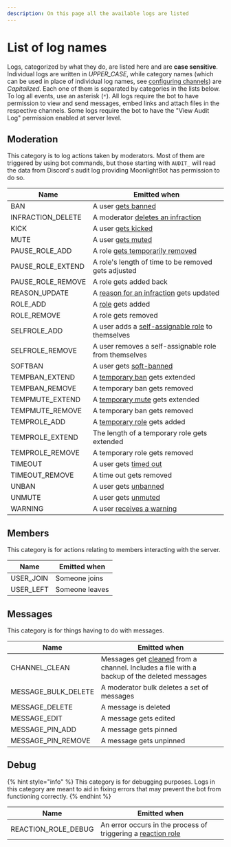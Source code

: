 ```yaml
---
description: On this page all the available logs are listed
---
```


# List of log names

Logs, categorized by what they do, are listed here and are **case sensitive**. Individual logs are written in _UPPER\_CASE_, while category names (which can be used in place of individual log names, see [configuring channels](../management-commands/config.md#channels)) are _Capitalized_. Each one of them is separated by categories in the lists below. To log all events, use an asterisk (`*`). All logs require the bot to have permission to view and send messages, embed links and attach files in the respective channels. Some logs require the bot to have the "View Audit Log" permission enabled at server level.

## Moderation

This category is to log actions taken by moderators. Most of them are triggered by using bot commands, but those starting with `AUDIT_` will read the data from Discord's audit log providing MoonlightBot has permission to do so.

| Name                | Emitted when                                                                                |
| ------------------- | ------------------------------------------------------------------------------------------- |
| BAN                 | A user [gets banned](../moderation-commands/ban.md)                                         |
| INFRACTION\_DELETE  | A moderator [deletes an infraction](../moderation-commands/infractions.md)                  |
| KICK                | A user [gets kicked](../moderation-commands/kick.md)                                        |
| MUTE                | A user [gets muted](../moderation-commands/mute.md)                                         |
| PAUSE\_ROLE\_ADD    | A role [gets temporarily removed](../role-management-commands/pause-role.md)                |
| PAUSE\_ROLE\_EXTEND | A role's length of time to be removed gets adjusted                                         |
| PAUSE\_ROLE\_REMOVE | A role gets added back                                                                      |
| REASON\_UPDATE      | A [reason for an infraction](../moderation-commands/infractions.md#reason) gets updated     |
| ROLE\_ADD           | A [role](../role-management-commands/role.md) gets added                                    |
| ROLE\_REMOVE        | A role gets removed                                                                         |
| SELFROLE\_ADD       | A user adds a [self-assignable role](../role-management-commands/selfrole.md) to themselves |
| SELFROLE\_REMOVE    | A user removes a self-assignable role from themselves                                       |
| SOFTBAN             | A user gets [soft-banned](../moderation-commands/softban.md)                                |
| TEMPBAN\_EXTEND     | A [temporary ban](../moderation-commands/tempban.md) gets extended                          |
| TEMPBAN\_REMOVE     | A temporary ban gets removed                                                                |
| TEMPMUTE\_EXTEND    | A [temporary mute](../moderation-commands/tempmute.md) gets extended                        |
| TEMPMUTE\_REMOVE    | A temporary ban gets removed                                                                |
| TEMPROLE\_ADD       | A [temporary role](../role-management-commands/temprole.md) gets added                      |
| TEMPROLE\_EXTEND    | The length of a temporary role gets extended                                                |
| TEMPROLE\_REMOVE    | A temporary role gets removed                                                               |
| TIMEOUT             | A user gets [timed out](../moderation-commands/timeout.md)                                  |
| TIMEOUT\_REMOVE     | A time out gets removed                                                                     |
| UNBAN               | A user gets [unbanned](../moderation-commands/unban.md)                                     |
| UNMUTE              | A user gets [unmuted](../moderation-commands/unmute.md)                                     |
| WARNING             | A user [receives a warning](../moderation-commands/warn.md)                                 |

## Members

This category is for actions relating to members interacting with the server.

| Name       | Emitted when   |
| ---------- | -------------- |
| USER\_JOIN | Someone joins  |
| USER\_LEFT | Someone leaves |

## Messages

This category is for things having to do with messages.

| Name                  | Emitted when                                                                                                                  |
| --------------------- | ----------------------------------------------------------------------------------------------------------------------------- |
| CHANNEL\_CLEAN        | Messages get [cleaned](../moderation-commands/clean.md) from a channel. Includes a file with a backup of the deleted messages |
| MESSAGE\_BULK\_DELETE | A moderator bulk deletes a set of messages                                                                                    |
| MESSAGE\_DELETE       | A message is deleted                                                                                                          |
| MESSAGE\_EDIT         | A message gets edited                                                                                                         |
| MESSAGE\_PIN\_ADD     | A message gets pinned                                                                                                         |
| MESSAGE\_PIN\_REMOVE  | A message gets unpinned                                                                                                       |

## Debug

{% hint style="info" %}
This category is for debugging purposes. Logs in this category are meant to aid in fixing errors that may prevent the bot from functioning correctly.
{% endhint %}

| Name                  | Emitted when                                                                                                |
| --------------------- | ----------------------------------------------------------------------------------------------------------- |
| REACTION\_ROLE\_DEBUG | An error occurs in the process of triggering a [reaction role](../get-started/setting-up-reaction-roles.md) |
